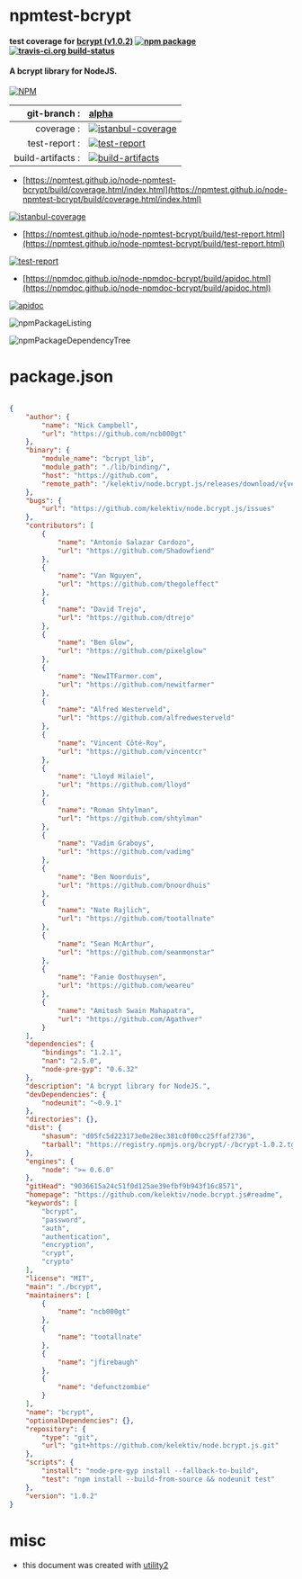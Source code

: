 # npmtest-bcrypt

#### test coverage for  [bcrypt (v1.0.2)](https://github.com/kelektiv/node.bcrypt.js#readme)  [![npm package](https://img.shields.io/npm/v/npmtest-bcrypt.svg?style=flat-square)](https://www.npmjs.org/package/npmtest-bcrypt) [![travis-ci.org build-status](https://api.travis-ci.org/npmtest/node-npmtest-bcrypt.svg)](https://travis-ci.org/npmtest/node-npmtest-bcrypt)

#### A bcrypt library for NodeJS.

[![NPM](https://nodei.co/npm/bcrypt.png?downloads=true&downloadRank=true&stars=true)](https://www.npmjs.com/package/bcrypt)

| git-branch : | [alpha](https://github.com/npmtest/node-npmtest-bcrypt/tree/alpha)|
|--:|:--|
| coverage : | [![istanbul-coverage](https://npmtest.github.io/node-npmtest-bcrypt/build/coverage.badge.svg)](https://npmtest.github.io/node-npmtest-bcrypt/build/coverage.html/index.html)|
| test-report : | [![test-report](https://npmtest.github.io/node-npmtest-bcrypt/build/test-report.badge.svg)](https://npmtest.github.io/node-npmtest-bcrypt/build/test-report.html)|
| build-artifacts : | [![build-artifacts](https://npmtest.github.io/node-npmtest-bcrypt/glyphicons_144_folder_open.png)](https://github.com/npmtest/node-npmtest-bcrypt/tree/gh-pages/build)|

- [https://npmtest.github.io/node-npmtest-bcrypt/build/coverage.html/index.html](https://npmtest.github.io/node-npmtest-bcrypt/build/coverage.html/index.html)

[![istanbul-coverage](https://npmtest.github.io/node-npmtest-bcrypt/build/screenCapture.buildCi.browser.%252Ftmp%252Fbuild%252Fcoverage.lib.html.png)](https://npmtest.github.io/node-npmtest-bcrypt/build/coverage.html/index.html)

- [https://npmtest.github.io/node-npmtest-bcrypt/build/test-report.html](https://npmtest.github.io/node-npmtest-bcrypt/build/test-report.html)

[![test-report](https://npmtest.github.io/node-npmtest-bcrypt/build/screenCapture.buildCi.browser.%252Ftmp%252Fbuild%252Ftest-report.html.png)](https://npmtest.github.io/node-npmtest-bcrypt/build/test-report.html)

- [https://npmdoc.github.io/node-npmdoc-bcrypt/build/apidoc.html](https://npmdoc.github.io/node-npmdoc-bcrypt/build/apidoc.html)

[![apidoc](https://npmdoc.github.io/node-npmdoc-bcrypt/build/screenCapture.buildCi.browser.%252Ftmp%252Fbuild%252Fapidoc.html.png)](https://npmdoc.github.io/node-npmdoc-bcrypt/build/apidoc.html)

![npmPackageListing](https://npmtest.github.io/node-npmtest-bcrypt/build/screenCapture.npmPackageListing.svg)

![npmPackageDependencyTree](https://npmtest.github.io/node-npmtest-bcrypt/build/screenCapture.npmPackageDependencyTree.svg)



# package.json

```json

{
    "author": {
        "name": "Nick Campbell",
        "url": "https://github.com/ncb000gt"
    },
    "binary": {
        "module_name": "bcrypt_lib",
        "module_path": "./lib/binding/",
        "host": "https://github.com",
        "remote_path": "/kelektiv/node.bcrypt.js/releases/download/v{version}/"
    },
    "bugs": {
        "url": "https://github.com/kelektiv/node.bcrypt.js/issues"
    },
    "contributors": [
        {
            "name": "Antonio Salazar Cardozo",
            "url": "https://github.com/Shadowfiend"
        },
        {
            "name": "Van Nguyen",
            "url": "https://github.com/thegoleffect"
        },
        {
            "name": "David Trejo",
            "url": "https://github.com/dtrejo"
        },
        {
            "name": "Ben Glow",
            "url": "https://github.com/pixelglow"
        },
        {
            "name": "NewITFarmer.com",
            "url": "https://github.com/newitfarmer"
        },
        {
            "name": "Alfred Westerveld",
            "url": "https://github.com/alfredwesterveld"
        },
        {
            "name": "Vincent Côté-Roy",
            "url": "https://github.com/vincentcr"
        },
        {
            "name": "Lloyd Hilaiel",
            "url": "https://github.com/lloyd"
        },
        {
            "name": "Roman Shtylman",
            "url": "https://github.com/shtylman"
        },
        {
            "name": "Vadim Graboys",
            "url": "https://github.com/vadimg"
        },
        {
            "name": "Ben Noorduis",
            "url": "https://github.com/bnoordhuis"
        },
        {
            "name": "Nate Rajlich",
            "url": "https://github.com/tootallnate"
        },
        {
            "name": "Sean McArthur",
            "url": "https://github.com/seanmonstar"
        },
        {
            "name": "Fanie Oosthuysen",
            "url": "https://github.com/weareu"
        },
        {
            "name": "Amitosh Swain Mahapatra",
            "url": "https://github.com/Agathver"
        }
    ],
    "dependencies": {
        "bindings": "1.2.1",
        "nan": "2.5.0",
        "node-pre-gyp": "0.6.32"
    },
    "description": "A bcrypt library for NodeJS.",
    "devDependencies": {
        "nodeunit": "~0.9.1"
    },
    "directories": {},
    "dist": {
        "shasum": "d05fc5d223173e0e28ec381c0f00cc25ffaf2736",
        "tarball": "https://registry.npmjs.org/bcrypt/-/bcrypt-1.0.2.tgz"
    },
    "engines": {
        "node": ">= 0.6.0"
    },
    "gitHead": "9036615a24c51f0d125ae39efbf9b943f16c8571",
    "homepage": "https://github.com/kelektiv/node.bcrypt.js#readme",
    "keywords": [
        "bcrypt",
        "password",
        "auth",
        "authentication",
        "encryption",
        "crypt",
        "crypto"
    ],
    "license": "MIT",
    "main": "./bcrypt",
    "maintainers": [
        {
            "name": "ncb000gt"
        },
        {
            "name": "tootallnate"
        },
        {
            "name": "jfirebaugh"
        },
        {
            "name": "defunctzombie"
        }
    ],
    "name": "bcrypt",
    "optionalDependencies": {},
    "repository": {
        "type": "git",
        "url": "git+https://github.com/kelektiv/node.bcrypt.js.git"
    },
    "scripts": {
        "install": "node-pre-gyp install --fallback-to-build",
        "test": "npm install --build-from-source && nodeunit test"
    },
    "version": "1.0.2"
}
```



# misc
- this document was created with [utility2](https://github.com/kaizhu256/node-utility2)
